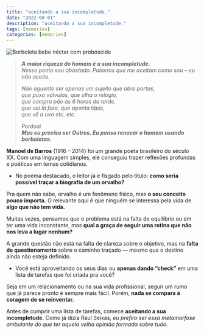 ```yaml
---
title: "aceitando a sua incompletude."
date: "2022-08-01"
description: "aceitando a sua incompletude."
tags: [memories]
categories: [memories]
---
```


![Borboleta bebe néctar com probóscide](https://i1.wp.com/acegif.com/wp-content/uploads/butterfly-animation-44.gif)

> _**A maior riqueza do homem   é a sua incompletude.**_  
> _Nesse ponto sou abastado.   Palavras que me aceitam como sou – eu não aceito._
> 
> _Não aguento ser apenas um sujeito que abre portas,_  
> _que puxa válvulas, que olha o relógio,_  
> _que compra pão às 6 horas da tarde,_  
> _que vai lá fora, que aponta lápis,_  
> _que vê a uva etc. etc._
> 
> _Perdoai_  
> _**Mas eu preciso ser Outros.   Eu penso renovar o homem usando borboletas.**_

**Manoel de Barros** (1916 – 2014) foi um grande poeta brasileiro do século XX. 
Com uma linguagem simples, ele conseguiu trazer reflexões profundas e poéticas em temas cotidianos.

-   No poema destacado, o leitor já é fisgado pelo título: **como seria possível traçar a biografia de um orvalho?**

Pra quem não sabe, orvalho é um fenômeno físico, mas **o seu conceito pouco importa.** O relevante aqui é que ninguém se interessa pela vida de **algo que não tem vida.**

Muitas vezes, pensamos que o problema está na falta de equilíbrio ou em ter uma vida inconstante, mas **qual a graça de seguir uma rotina que não nos leva a lugar nenhum?**

A grande questão não está na falta de clareza sobre o objetivo, mas na **falta de questionamento** sobre o caminho traçado 
— mesmo que o destino ainda não esteja definido.

-   Você está aproveitando os seus dias ou **apenas dando “check”** em uma lista de tarefas que foi criada pra você?

Seja em um relacionamento ou na sua vida profissional, seguir um rumo que já parece pronto é sempre mais fácil. Porém, **nada se compara à coragem de se reinventar.**

Antes de cumprir uma lista de tarefas, comece **aceitando a sua incompletude.** Como já dizia Raul Seixas,
 _eu prefiro ser essa metamorfose ambulante do que ter aquela velha opinião formada sobre tudo._
